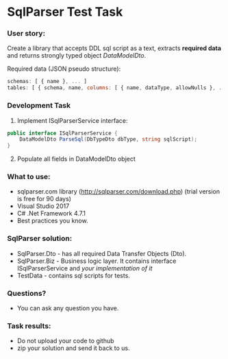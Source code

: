 # SqlParser Test Task

### User story: 
Create a library that accepts DDL sql script as a text, extracts **required data** and returns strongly typed object _DataModelDto_.

Required data (JSON pseudo structure): 
```javascript
schemas: [ { name }, ... ]
tables: [ { schema, name, columns: [ { name, dataType, allowNulls }, ... ] }, ... ]
```

### Development Task
1. Implement ISqlParserService interface:

```C#
public interface ISqlParserService { 
	DataModelDto ParseSql(DbTypeDto dbType, string sqlScript); 
}
```

2. Populate all fields in DataModelDto object

### What to use:
- sqlparser.com library (http://sqlparser.com/download.php) (trial version is free for 90 days)
- Visual Studio 2017
- C# .Net Framework 4.7.1
- Best practices you know. 

### SqlParser solution:
- SqlParser.Dto - has all required Data Transfer Objects (Dto). 
- SqlParser.Biz - Business logic layer. It contains interface ISqlParserService and _your implementation of it_
- TestData - contains sql scripts for tests.

### Questions?
- You can ask any question you have.

### Task results:
- Do not upload your code to github
- zip your solution and send it back to us.
	